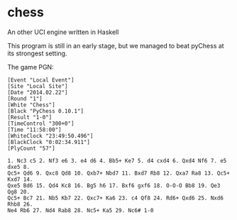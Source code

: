chess
=====

An other UCI engine written in Haskell


This program is still in an early stage, but we managed to beat pyChess at its strongest setting.

The game PGN:

~~~
[Event "Local Event"]
[Site "Local Site"]
[Date "2014.02.22"]
[Round "1"]
[White "Chess"]
[Black "PyChess 0.10.1"]
[Result "1-0"]
[TimeControl "300+0"]
[Time "11:58:00"]
[WhiteClock "23:49:50.496"]
[BlackClock "0:02:34.911"]
[PlyCount "57"]

1. Nc3 c5 2. Nf3 e6 3. e4 d6 4. Bb5+ Ke7 5. d4 cxd4 6. Qxd4 Nf6 7. e5 dxe5 8.
Qc5+ Qd6 9. Qxc8 Qd8 10. Qxb7+ Nbd7 11. Bxd7 Rb8 12. Qxa7 Ra8 13. Qc5+ Kxd7 14.
Qxe5 Bd6 15. Qd4 Kc8 16. Bg5 h6 17. Bxf6 gxf6 18. O-O-O Bb8 19. Qe3 Qg8 20.
Qc5+ Bc7 21. Nb5 Kb7 22. Qxc7+ Ka6 23. c4 Qf8 24. Rd6+ Qxd6 25. Nxd6 Rhb8 26.
Ne4 Rb6 27. Nd4 Rab8 28. Nc5+ Ka5 29. Nc6# 1-0
~~~
